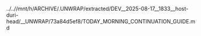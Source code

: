../..//mnt/h/ARCHIVE/.UNWRAP/extracted/DEV__2025-08-17__1833__host-duri-head/__UNWRAP/73a84d5ef8/TODAY_MORNING_CONTINUATION_GUIDE.md